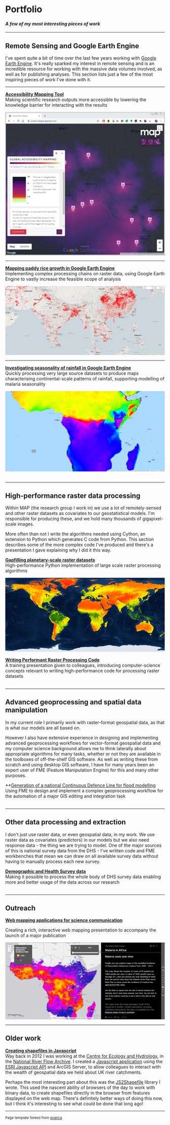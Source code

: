# Portfolio

#### *A few of my most interesting pieces of work*

---

## Remote Sensing and Google Earth Engine 
I've spent quite a bit of time over the last few years working with <a href="https://earthengine.google.com" target="_blank">Google Earth Engine</a>. It's really sparked my interest in remote sensing and is an incredible resource for working with the massive data volumes involved, as well as for publishing analyses. This section lists just a few of the most inspiring pieces of work I've done with it.

---

**[Accessibility Mapping Tool](/pages/accessibility)**
<br>Making scientific research outputs more accessible by lowering the knowledge barrier for interacting with the results

<img src="images/accessibility/access-mapper.PNG?raw=true"/>

---
**[Mapping paddy rice growth in Google Earth Engine](/pages/rice)**
<br>Implementing complex processing chains on raster data, using Google Earth Engine to vastly increase the feasible scope of analysis

<img src="images/rice/rice_crop.png?raw=true"/>

---
**[Investigating seasonality of rainfall in Google Earth Engine](/pages/seasonality)**
<br>Quickly processing very large source datasets to produce maps characterising continental-scale patterns of rainfall, supporting modelling of malaria seasonality

<img src="images/seasonality/single_season_onset_africa.png">
<br><br>

---

## High-performance raster data processing
Within MAP (the research group I work in) we use a lot of remotely-sensed and other raster datasets as covariates to our geostatistical models. I'm responsible for producing these, and we hold many thousands of gigapixel-scale images. 

More often than not I write the algorithms needed using Cython, an extension to Python which generates C code from Python. This section describes some of the more complex code I've produced and there's a presentation I gave explaining why I did it this way.

**[Gapfilling planetary-scale raster datasets](/pages/gapfilling)**
<br>High-performance Python implementation of large scale raster processing algorithms

<img src="images/gapfilling/evi_sample_2016_mean.png?raw=true"/>

**<a href="https://github.com/harry-gibson/raster-processing-theory" target="_blank">Writing Performant Raster Processing Code</a>**
<br>
A training presentation given to colleagues, introducing computer-science concepts 
   relevant to writing high-performance code for processing raster datasets
<br><br>

---

## Advanced geoprocessing and spatial data manipulation
In my current role I primarily work with raster-format geospatial data, as that is what our models are all based on. 

However I also have extensive experience in designing and implementing advanced geoprocessing workflows for vector-format geospatial data and my computer science background allows me to think laterally about appropriate algorithms for many tasks, whether or not they are available in the toolboxes of off-the-shelf GIS software. As well as writing these from scratch and using desktop GIS software, I have for many years been an expert user of FME (Feature Manipulation Engine) for this and many other purposes.

**[Generation of a national Continuous Defence Line for flood modelling](/pages/fme.md)
<br>Using FME to design and implement a complex geoprocessing workflow for the automation of a major GIS editing and integration task
<br><br>

---
## Other data processing and extraction
I don't just use raster data, or even geospatial data, in my work. We use raster data as covariates (predictors) in our models but we also need response data - the thing we are trying to model. One of the major sources of this is national survey data from the DHS - I've written code and FME workbenches that mean we can draw on all available survey data without having to manually process each new survey.

**[Demographic and Health Survey data](/pages/dhs-survey-data)**
<br>Making it possible to process the whole body of DHS survey data enabling more and better usage of the data across our research
<br><br>

---

## Outreach

**[Web mapping applications for science communication](/pages/online-tools)**

Creating a rich, interactive web mapping presentation to accompany the launch of a major publication

<img src="images/agol/story-map-temporal-crop.png?raw=true"/>

---
## Older work

**<a href="https://github.com/harry-gibson/js2shapefile" target="_blank">Creating shapefiles in Javascript</a>**
<br>
Way back in 2012 I was working at the <a href="https://www.ceh.ac.uk/" target="_blank">Centre for Ecology and Hydrology</a>, in the <a href="https://nrfa.ceh.ac.uk/" target="_blank">National River Flow Archive</a>. I created a <a href="https://github.com/harry-gibson/racquel" target="_blank">Javascript application</a> using the <a href="https://developers.arcgis.com/javascript/" target="_blank">ESRI Javascript API</a> and ArcGIS Server, to allow colleagues to interact with the wealth of geospatial data we held about UK river catchments.

Perhaps the most interesting part about this was the <a href="https://github.com/harry-gibson/js2shapefile" target="_blank">JS2Shapefile</a> library I wrote. This used the nascent ability of browsers of the day to work with binary data, to create shapefiles directly in the browser from features displayed on the web map. There's definitely better ways of doing this now, but I think it's interesting to see what could be done that long ago!


---
<p style="font-size:11px">Page template forked from <a href="https://github.com/evanca/quick-portfolio">evanca</a></p>
<!-- Remove above link if you don't want to attibute -->
